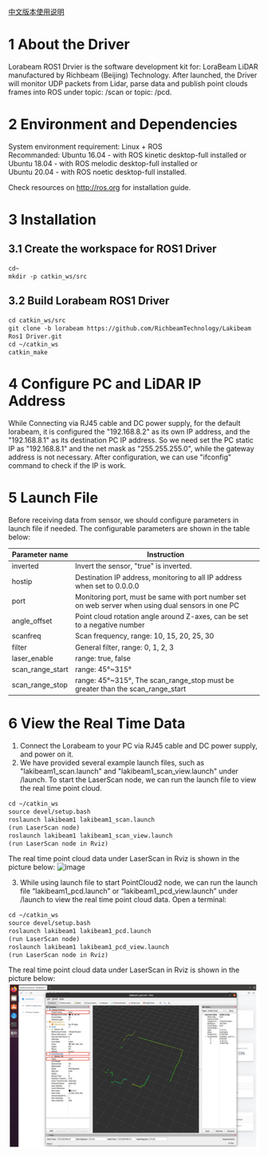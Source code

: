 [中文版本使用说明](<https://github.com/RichbeamTechnology/Lakibeam_ROS1_Driver/blob/lorabeam/README_CN.md>)

# 1 About the Driver

Lorabeam ROS1 Drvier is the software development kit for: LoraBeam LiDAR manufactured by Richbeam (Beijing) Technology. After launched, the Driver will monitor UDP packets from Lidar, parse data and publish point clouds frames into ROS under topic: /scan or topic: /pcd.

# 2 Environment and Dependencies

System environment requirement: Linux + ROS  
Recommanded: Ubuntu 16.04 - with ROS kinetic desktop-full installed or  
Ubuntu 18.04 - with ROS melodic desktop-full installed or  
Ubuntu 20.04 - with ROS noetic desktop-full installed.  

Check resources on http://ros.org for installation guide.

# 3 Installation
## 3.1 Create the workspace for ROS1 Driver
```
cd~
mkdir -p catkin_ws/src
```
## 3.2 Build Lorabeam ROS1 Driver
```
cd catkin_ws/src
git clone -b lorabeam https://github.com/RichbeamTechnology/Lakibeam Ros1 Driver.git
cd ~/catkin_ws
catkin_make
```

# 4 Configure PC and LiDAR IP Address

While Connecting via RJ45 cable and DC power supply, for the default lorabeam, it is configured the "192.168.8.2" as its own IP address, and the "192.168.8.1" as its destination PC IP address. So we need set the PC static IP as "192.168.8.1" and the net mask as "255.255.255.0", while the gateway address is not necessary. After configuration, we can use "ifconfig" command to check if the IP is work.

# 5 Launch File

Before receiving data from sensor, we should configure parameters in launch file if needed. The configurable parameters are shown in the table below:

| Parameter name     | Instruction     | 
| -------- | -------- |
| inverted | Invert the sensor, "true" is inverted. |
| hostip | Destination IP address, monitoring to all IP address when set to 0.0.0.0 |
| port | Monitoring port, must be same with port number set on web server when using dual sensors in one PC |
| angle_offset | Point cloud rotation angle around Z-axes, can be set to a negative number |
| scanfreq | Scan frequency, range: 10, 15, 20, 25, 30 |
| filter | General filter, range: 0, 1, 2, 3 |
| laser_enable | range: true, false |
| scan_range_start | range: 45°~315° |
| scan_range_stop | range: 45°~315°, The scan_range_stop must be greater than the scan_range_start |




# 6 View the Real Time Data
1. Connect the Lorabeam to your PC via RJ45 cable and DC power supply, and power on it.
2. We have provided several example launch files, such as "lakibeam1_scan.launch" and "lakibeam1_scan_view.launch" under /launch. To start the LaserScan node, we can run the launch file to view the real time point cloud.
```
cd ~/catkin_ws
source devel/setup.bash
roslaunch lakibeam1 lakibeam1_scan.launch
(run LaserScan node)
roslaunch lakibeam1 lakibeam1_scan_view.launch
(run LaserScan node in Rviz)
```
The real time point cloud data under LaserScan in Rviz is shown in the picture below:
![image](https://github.com/RichbeamTechnology/Lakibeam_ROS1_Driver/assets/158011589/a95f0e13-6c40-4b1c-8c1a-74a867ad7f75)

3. While using launch file to start PointCloud2 node, we can run the launch file “lakibeam1_pcd.launch” or “lakibeam1_pcd_view.launch” under /launch to view the real time point cloud data. Open a terminal:
```
cd ~/catkin_ws
source devel/setup.bash
roslaunch lakibeam1 lakibeam1_pcd.launch
(run LaserScan node)
roslaunch lakibeam1 lakibeam1_pcd_view.launch
(run LaserScan node in Rviz)
```
The real time point cloud data under LaserScan in Rviz is shown in the picture below:
![alt text](image.png)
